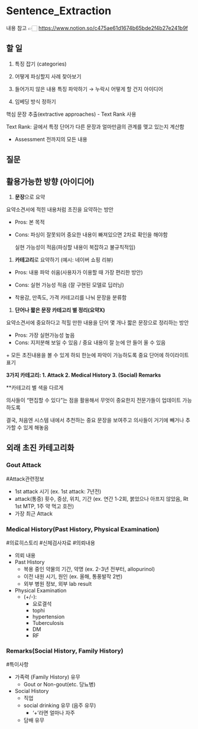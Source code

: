 # Sentence_Extraction

내용 참고 👉🏻 https://www.notion.so/c475ae61d1674b65bde2f4b27e241b9f

## 할 일

1) 특징 잡기 (categories)

2) 어떻게 파싱할지 사례 찾아보기

3) 들어가지 않은 내용 특징 파악하기 → 누락시 어떻게 할 건지 아이디어 

4) 임베딩 방식 정하기 

핵심 문장 추출(extractive approaches) - Text Rank 사용 

Text Rank: 글에서 특정 단어가 다른 문장과 얼마만큼의 관계를 맺고 있는지 계산함 

- Assessment 전까지의 모든 내용

## 질문

## 활용가능한 방향 (아이디어)

1. **문장**으로 요약

요약소견서에 적힌 내용처럼 초진을 요약하는 방안

- Pros: 본 목적
- Cons: 파싱이 잘못되어 중요한 내용이 빠져있으면 2차로 확인을 해야함
    
    실현 가능성이 적음(파싱할 내용이 복잡하고 불규칙적임)
    
1. **카테고리**로 요약하기 (예시: 네이버 쇼핑 리뷰)
- Pros: 내용 파악 쉬움(사용자가 이용할 때 가장 편리한 방안)
- Cons: 실현 가능성 적음 (잘 구현된 모델로 딥러닝)

- 착용감, 만족도, 가격 카테고리를 나눠 문장을 분류함

1. **단어나 짧은 문장 카테고리 별 정리(요약X)**

요약소견서에 중요하다고 적힐 만한 내용을 단어 몇 개나 짧은 문장으로 정리하는 방안

- Pros: 가장 실현가능성 높음
- Cons: 지저분해 보일 수 있음 / 중요 내용이 잘 눈에 안 들어 올 수 있음

+ 모든 초진내용을 볼 수 있게 하되 한눈에 파악이 가능하도록 중요 단어에 하이라이트 표기

**3가지 카테고리: 1. Attack 2. Medical History 3. (Social) Remarks**

**카테고리 별 색을 다르게

의사들이 “편집할 수 있다”는 점을 활용해서 무엇이 중요한지 전문가들이 업데이트 가능하도록 

결국, 처음엔 시스템 내에서 추천하는 중요 문장을 보여주고 의사들이 거기에 빼거나 추가할 수 있게 해놓음 

## 외래 초진 카테고리화

### Gout Attack

#Attack관련정보

- 1st attack 시기 (ex. 1st attack: 7년전)
- attack(통증) 횟수, 증상, 위치, 기간 (ex. 연간 1-2회, 붉었으나 아프지 않았음, Rt 1st MTP, 1주 약 먹고 호전)
- 가장 최근 Attack

### Medical History(Past History, Physical Examination)

#의료히스토리 #신체검사자료 #의뢰내용

- 의뢰 내용
- Past History
    - 복용 중인 약물의 기간, 약명 (ex. 2-3년 전부터, allopurinol)
    - 이전 내원 시기, 원인 (ex. 올해, 통풍발작 2번)
    - 외부 병원 정보, 외부 lab result
- Physical Examination
    - (+/-):
        - 요로결석
        - tophi
        - hypertension
        - Tuberculosis
        - DM
        - RF

### Remarks(Social History, Family History)

#특이사항

- 가족력 (Family History) 유무
    - Gout or Non-gout(etc. 당뇨병)
- Social History
    - 직업
    - social drinking 유무 (음주 유무)
        - ‘+’라면 얼마나 자주
    - 담배 유무
